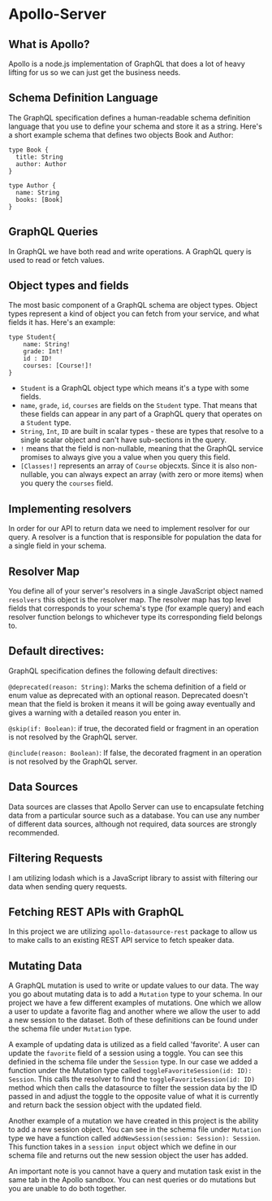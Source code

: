 # Apollo-Server

## What is Apollo?

Apollo is a node.js implementation of GraphQL that does a lot of heavy lifting for us so we can just get the business needs.

## Schema Definition Language

The GraphQL specification defines a human-readable schema definition language that you use to define your schema and store it as a string. Here's a short example schema that defines two objects Book and Author: 

```
type Book {
  title: String
  author: Author
}

type Author {
  name: String
  books: [Book]
}

```

## GraphQL Queries

In GraphQL we have both read and write operations. A GraphQL query is used to read or fetch values.

## Object types and fields

The most basic component of a GraphQL schema are object types. Object types represent a kind of object you can fetch from your service, and what fields it has. Here's an example:
```
type Student{
    name: String!
    grade: Int!
    id : ID!
    courses: [Course!]!
}
```

- `Student` is a GraphQL object type which means it's a type with some fields. 
- `name`, `grade`, `id`, `courses` are fields on the `Student` type. That means that these fields can appear in any part of a GraphQL query that operates on a `Student` type.
- `String`, `Int`, `ID` are built in scalar types - these are types that resolve to a single scalar object and can't have sub-sections in the query.
- `!` means that the field is non-nullable, meaning that the GraphQL service promises to always give you a value when you query this field.
- `[Classes!]` represents an array of `Course` objecxts. Since it is also non-nullable, you can always expect an array (with zero or more items) when you query the `courses` field. 

## Implementing resolvers

In order for our API to return data we need to implement resolver for our query. A resolver is a function that is responsible for population the data for a single field in your schema.

## Resolver Map

You define all of your server's resolvers in a single JavaScript object named `resolvers` this object is the resolver map. The resolver map has top level fields that corresponds to your schema's type (for example query)  and each resolver function belongs to whichever type its corresponding field belongs to.

## Default directives:

GraphQL specification defines the following default directives:

`@deprecated(reason: String)`: Marks the schema definition of a field or enum value as deprecated with an optional reason. Deprecated doesn't mean that the field is broken it means it will be going away eventually and gives a warning with a detailed reason you enter in.

`@skip(if: Boolean)`: if true, the decorated field or fragment in an operation is not resolved by the GraphQL server.

`@include(reason: Boolean)`: If false, the decorated fragment in an operation is not resolved by the GraphQL server. 

## Data Sources

Data sources are classes that Apollo Server can use to encapsulate fetching data from a particular source such as a database. You can use any number of different data sources, although not required, data sources are strongly recommended. 

## Filtering Requests

I am utilizing lodash which is a JavaScript library to assist with filtering our data when sending query requests. 

## Fetching REST APIs with GraphQL

In this project we are utilizing `apollo-datasource-rest` package to allow us to make calls to an existing REST API service to fetch speaker data.

## Mutating Data

A GraphQL mutation is used to write or update values to our data. The way you go about mutating data is to add a `Mutation` type to your schema. In our project we have a few different examples of mutations. One which we allow a user to update a favorite flag and another where we allow the user to add a new session to the dataset. Both of these definitions can be found under the schema file under `Mutation` type.

A example of updating data is utilized as a field called 'favorite'. A user can update the `favorite` field of a session using a toggle. You can see this definied in the schema file under the `Session` type.  In our case we added a function under the Mutation type called `toggleFavoriteSession(id: ID): Session`. This calls the resolver to find the `toggleFavoriteSession(id: ID)` method which then calls the datasource to filter the session data by the ID passed in and adjust the toggle to the opposite value of what it is currently and return back the session object with the updated field.

Another example of a mutation we have created in this project is the ability to add a new session object. You can see in the schema file under `Mutation` type we have a function called `addNewSession(session: Session): Session`. This function takes in a `session input` object which we define in our schema file and returns out the new session object the user has added.

An important note is you cannot have a query and mutation task exist in the same tab in the Apollo sandbox. You can nest queries or do mutations but you are unable to do both together.

